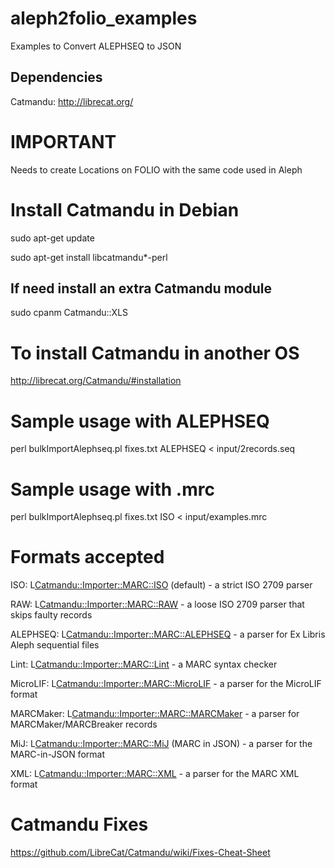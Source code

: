 # aleph2folio_examples
Examples to Convert ALEPHSEQ to JSON


## Dependencies

Catmandu: http://librecat.org/


# IMPORTANT

Needs to create Locations on FOLIO with the same code used in Aleph

# Install Catmandu in Debian

sudo apt-get update

sudo apt-get install libcatmandu*-perl

## If need install an extra Catmandu module

sudo cpanm  Catmandu::XLS

# To install Catmandu in another OS

http://librecat.org/Catmandu/#installation

# Sample usage with ALEPHSEQ

perl bulkImportAlephseq.pl fixes.txt ALEPHSEQ < input/2records.seq

# Sample usage with .mrc

perl bulkImportAlephseq.pl fixes.txt ISO < input/examples.mrc

# Formats accepted

ISO: L<Catmandu::Importer::MARC::ISO> (default) - a strict ISO 2709 parser

RAW: L<Catmandu::Importer::MARC::RAW> - a loose ISO 2709 parser that skips faulty records

ALEPHSEQ: L<Catmandu::Importer::MARC::ALEPHSEQ> - a parser for Ex Libris Aleph sequential files

Lint: L<Catmandu::Importer::MARC::Lint> - a MARC syntax checker

MicroLIF: L<Catmandu::Importer::MARC::MicroLIF> - a parser for the MicroLIF format

MARCMaker: L<Catmandu::Importer::MARC::MARCMaker> - a parser for MARCMaker/MARCBreaker records

MiJ: L<Catmandu::Importer::MARC::MiJ> (MARC in JSON) - a parser for the MARC-in-JSON format

XML: L<Catmandu::Importer::MARC::XML> - a parser for the MARC XML format


# Catmandu Fixes 

https://github.com/LibreCat/Catmandu/wiki/Fixes-Cheat-Sheet